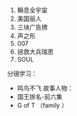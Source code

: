 1. 瞬息全宇宙
2. 美国丽人
3. 三块广告牌
4. 声之形
5. 007 
6. 拯救大兵瑞恩 
7. SOUL 

分镜学习：
- 鸣鸟不飞
故事人物：
- 国王排名-前六集
- G of T （family ）
